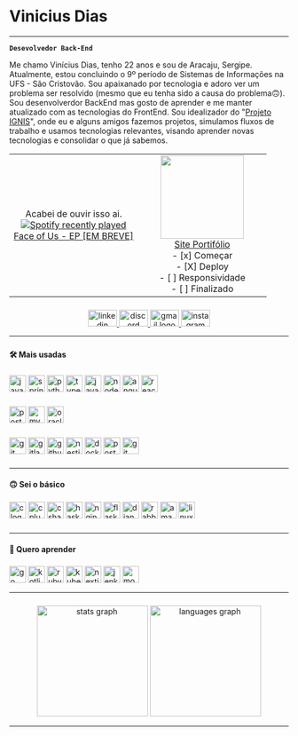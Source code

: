 # Vinicius Dias

---

**`Desevolvedor Back-End`**

Me chamo Vinícius Dias, tenho 22 anos e sou de Aracaju, Sergipe. Atualmente, estou concluindo o 9º período de Sistemas de Informações na UFS - São Cristovão. Sou apaixanado por tecnologia e adoro ver um problema ser resolvido (mesmo que eu tenha sido a causa do problema🙃). Sou desenvolverdor BackEnd mas gosto de aprender e me manter atualizado com as tecnologias do FrontEnd. Sou idealizador do "[Projeto IGNIS](https://github.com/Projeto-IGNIS)", onde eu e alguns amigos fazemos projetos, simulamos fluxos de trabalho e usamos tecnologias relevantes, visando aprender novas tecnologias e consolidar o que já sabemos. 

<div align="center">

<table align=""center>
  <tr>
    <td align="center" width="50%">
      <div align="center">Acabei de ouvir isso ai.</div>
      <a href="https://open.spotify.com/user/317mrzyzlw65zhtirzysqxotrh4i">
        <img src="https://spotify-recently-played-readme.vercel.app/api?user=317mrzyzlw65zhtirzysqxotrh4i&count=3" alt="Spotify recently played"/>
      </a>
        <div></div>
      <a href="https://open.spotify.com/user/317mrzyzlw65zhtirzysqxotrh4i?si=ecfc8c0d99e2443a">Face of Us - EP [EM BREVE]</a>
    </td>
    <td align="center">
      <img height="150"  src="https://64.media.tumblr.com/214b2cfdfb22eea881ed40a112a05c03/tumblr_noo8cpsHnb1s68p7oo1_640.gif"/>
      <div></div>
      <a href="https://portifolio-react-flax.vercel.app/">Site Portifólio</a>
      <div></div>
      - [x] Começar
        <div></div>
      - [X] Deploy
        <div></div>
      - [ ] Responsividade
        <div></div>
      - [ ] Finalizado
        <div></div>
    </td>

  </tr>
</table>


</div>

###

<div align="center">
  <a href="https://www.linkedin.com/in/vinidias1/" target="_blank">
    <img src="https://raw.githubusercontent.com/maurodesouza/profile-readme-generator/master/src/assets/icons/social/linkedin/default.svg" width="52" height="30" alt="linkedin logo"  />
  </a>
  <a href="vinidias1" target="_blank">
    <img src="https://raw.githubusercontent.com/maurodesouza/profile-readme-generator/master/src/assets/icons/social/discord/default.svg" width="52" height="30" alt="discord logo"  />
  </a>
  <a href="viniciusdvalenca@gmail" target="_blank">
    <img src="https://raw.githubusercontent.com/maurodesouza/profile-readme-generator/master/src/assets/icons/social/gmail/default.svg" width="52" height="30" alt="gmail logo"  />
  </a>
  <a href="https://www.instagram.com/viniciussdia/" target="_blank">
    <img src="https://raw.githubusercontent.com/maurodesouza/profile-readme-generator/master/src/assets/icons/social/instagram/default.svg" width="52" height="30" alt="instagram logo"  />
  </a>
</div>

---

###

<h4 align="left">🛠 Mais usadas</h4>

###

<div align="left">
  <img src="https://cdn.jsdelivr.net/gh/devicons/devicon/icons/java/java-original.svg" height="30" alt="java logo"  />
  <img src="https://cdn.simpleicons.org/spring/6DB33F" height="30" alt="spring logo"  />
  <img src="https://cdn.jsdelivr.net/gh/devicons/devicon/icons/python/python-original.svg" height="30" alt="python logo"  />
  <img src="https://cdn.jsdelivr.net/gh/devicons/devicon/icons/typescript/typescript-original.svg" height="30" alt="typescript logo"  />
  <img src="https://cdn.simpleicons.org/javascript/F7DF1E" height="30" alt="javascript logo"  />
  <img src="https://cdn.simpleicons.org/nodedotjs/339933" height="30" alt="nodejs logo"  />
  <img src="https://cdn.simpleicons.org/angular/DD0031" height="30" alt="angularjs logo"  />
  <img src="https://cdn.simpleicons.org/react/61DAFB" height="30" alt="react logo"  />

</div>

###

<div align="left">
  <img src="https://cdn.simpleicons.org/postgresql/4169E1" height="30" alt="postgresql logo"  />
  <img src="https://cdn.jsdelivr.net/gh/devicons/devicon/icons/mysql/mysql-original.svg" height="30" alt="mysql logo"  />
  <img src="https://cdn.jsdelivr.net/gh/devicons/devicon/icons/oracle/oracle-original.svg" height="30" alt="oracle logo"  />
</div>

###

<div align="left">
  <img src="https://cdn.jsdelivr.net/gh/devicons/devicon/icons/git/git-original.svg" height="30" alt="git logo"  />
  <img src="https://cdn.jsdelivr.net/gh/devicons/devicon/icons/gitlab/gitlab-original.svg" height="30" alt="gitlab logo"  />
  <img src="https://skillicons.dev/icons?i=github" height="30" alt="github logo"  />
  <img src="https://cdn.jsdelivr.net/gh/devicons/devicon/icons/nestjs/nestjs-original.svg" height="30" alt="nestjs logo"  />
  <img src="https://cdn.simpleicons.org/docker/2496ED" height="30" alt="docker logo"  />
  <img src="https://skillicons.dev/icons?i=postman" height="30" alt="postman logo"  />
  <img src="https://cdn.jsdelivr.net/gh/devicons/devicon/icons/swagger/swagger-original.svg" height="30" alt="git logo"  />
</div>

###
---
<h4 align="left">🙃 Sei o básico</h4>

###

<div align="left">
  <img src="https://cdn.simpleicons.org/c/A8B9CC" height="30" alt="c logo"  />
  <img src="https://cdn.simpleicons.org/c++/00599C" height="30" alt="cplusplus logo"  />
  <img src="https://skillicons.dev/icons?i=cs" height="30" alt="csharp logo"  />
  <img src="https://cdn.simpleicons.org/haskell/5D4F85" height="30" alt="haskell logo"  />
  <img src="https://cdn.simpleicons.org/nginx/009639" height="30" alt="nginx logo"  />
  <img src="https://skillicons.dev/icons?i=flask" height="30" alt="flask logo"  />
  <img src="https://skillicons.dev/icons?i=django" height="30" alt="django logo"  />
  <img src="https://cdn.simpleicons.org/rabbitmq/FF6600" height="30" alt="rabbitmq logo"  />
  <img src="https://cdn.simpleicons.org/amazonwebservices/FF9900" height="30" alt="amazonwebservices logo"  />
  <img src="https://cdn.simpleicons.org/linux/FCC624" height="30" alt="linux logo"  />
</div>

###
---
<h4 align="left">👀 Quero aprender</h4>

###

<div align="left">
  <img src="https://cdn.simpleicons.org/go/00ADD8" height="30" alt="go logo"  />
  <img src="https://cdn.jsdelivr.net/gh/devicons/devicon/icons/kotlin/kotlin-original.svg" height="30" alt="kotlin logo"  />
  <img src="https://cdn.simpleicons.org/ruby/CC342D" height="30" alt="ruby logo"  />
  <img src="https://cdn.simpleicons.org/kubernetes/326CE5" height="30" alt="kubernetes logo"  />
  <img src="https://cdn.jsdelivr.net/gh/devicons/devicon/icons/nextjs/nextjs-original.svg" height="30" alt="nextjs logo"  />
  <img src="https://cdn.simpleicons.org/jenkins/D24939" height="30" alt="jenkins logo"  />
  <img src="https://cdn.simpleicons.org/mongodb/47A248" height="30" alt="mongodb logo"  />
</div>

---

###

<div align="center">
  <img height="200" src="https://github-readme-stats.vercel.app/api?username=ViniDias1&hide_title=false&hide_rank=true&show_icons=true&include_all_commits=true&count_private=true&disable_animations=true&theme=rose_pine&locale=pt-br&hide_border=true&order=1" height="250" alt="stats graph"  />
  
  <img height="200" src="https://github-readme-stats.vercel.app/api/top-langs?username=ViniDias1&locale=en&hide_title=false&layout=compact&card_width=320&langs_count=12&theme=rose_pine&hide_border=true&order=2&custom_title=Tecnologias" height="150" alt="languages graph"  />
</div>

---
